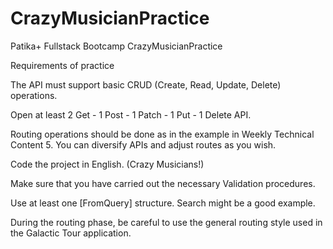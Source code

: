 # CrazyMusicianPractice
Patika+ Fullstack Bootcamp CrazyMusicianPractice

Requirements of practice 

The API must support basic CRUD (Create, Read, Update, Delete) operations.

Open at least 2 Get - 1 Post - 1 Patch - 1 Put - 1 Delete API.

Routing operations should be done as in the example in Weekly Technical Content 5. You can diversify APIs and adjust routes as you wish.

Code the project in English. (Crazy Musicians!)

Make sure that you have carried out the necessary Validation procedures.

Use at least one [FromQuery] structure. Search might be a good example.

During the routing phase, be careful to use the general routing style used in the Galactic Tour application.
